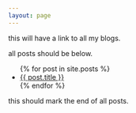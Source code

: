 ```yaml
---
layout: page
---
```


this will have a link to all my blogs.

all posts should be below.

<ul>
  {% for post in site.posts %}
    <li>
      <a href="{{ post.url }}">{{ post.title }}</a>
    </li>
  {% endfor %}
</ul>

this should mark the end of all posts.